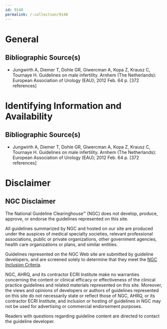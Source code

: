 ```yaml
---
id: 9148
permalink: /:collection/9148
---
```


# General

## Bibliographic Source(s)

- Jungwirth A, Diemer T, Dohle GR, Giwercman A, Kopa Z, Krausz C, Tournaye H. Guidelines on male infertility. Arnhem (The Netherlands): European Association of Urology (EAU); 2012 Feb. 64 p. [372 references]

# Identifying Information and Availability

## Bibliographic Source(s)

- Jungwirth A, Diemer T, Dohle GR, Giwercman A, Kopa Z, Krausz C, Tournaye H. Guidelines on male infertility. Arnhem (The Netherlands): European Association of Urology (EAU); 2012 Feb. 64 p. [372 references]

# Disclaimer

## NGC Disclaimer

The National Guideline Clearinghouse™ (NGC) does not develop, produce, approve, or endorse the guidelines represented on this site.

All guidelines summarized by NGC and hosted on our site are produced under the auspices of medical specialty societies, relevant professional associations, public or private organizations, other government agencies, health care organizations or plans, and similar entities.

Guidelines represented on the NGC Web site are submitted by guideline developers, and are screened solely to determine that they meet the [NGC Inclusion Criteria](/help-and-about/summaries/inclusion-criteria).

NGC, AHRQ, and its contractor ECRI Institute make no warranties concerning the content or clinical efficacy or effectiveness of the clinical practice guidelines and related materials represented on this site. Moreover, the views and opinions of developers or authors of guidelines represented on this site do not necessarily state or reflect those of NGC, AHRQ, or its contractor ECRI Institute, and inclusion or hosting of guidelines in NGC may not be used for advertising or commercial endorsement purposes.

Readers with questions regarding guideline content are directed to contact the guideline developer.

